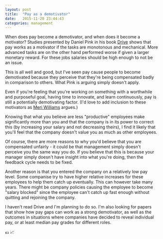 ```yaml
---
layout: post
title:  "Pay as a demotivator"
date:   2015-11-20 23:44:43
categories: management
---
```

When does pay become a demotivator, and when does it become a motivator? Studies presented by Daniel Pink in his book [Drive](http://www.amazon.com/Drive-Surprising-Truth-About-Motivates/dp/1594484805) shows that pay works as a motivator   if the tasks are monotonous and mechanical. More advanced tasks are on the other hand performed worse if given a larger monetary reward. For these jobs salaries should be high enough to not be an issue.

This is all well and good, but I've seen pay cause people to become demotivated because they perceive that they're being compensated badly in comparison to others. What Pink is arguing simply doesn't apply.

Even if you're feeling that you're working on something with a worthwhile and purposeful goal, having time to innovate, and learn continuously, pay is still a potentially demotivating factor. (I'd love to add inclusion to these motivators as [Meri Williams](http://blog.meriwilliams.com/) argues.)

Knowing that what you believe are less "productive" employees make significantly more than you and that the company is in its power to correct this (by increasing your salary and not decreasing theirs), I find it likely that you'll feel that the company doesn't value you as much as other employees.

Of course, there are more reasons to why you'd believe that you are compensated unfairly - it could be that management simply doesn't perceive you the same way you do. If you believe that this is because your manager simply doesn't have insight into what you're doing, then the feedback cycle needs to be fixed.

Another reason is that you entered the company on a relatively low pay level. Some companise try to have higher relative increases for these employees to help them catch up eventually. This can however take many years. There might be company policies causing the employee to become "salary blocked" since the employee can't catch up fast enough without quitting and rejoining the company.

I haven't read Drive and I'm planning to do so. I'm also looking for papers that show how pay gaps can work as a strong demotivator, as well as the outcomes in situations where companies have decided to reveal individual pay, or at least median pay grades for different roles.

:euro: :chart_with_upwards_trend: